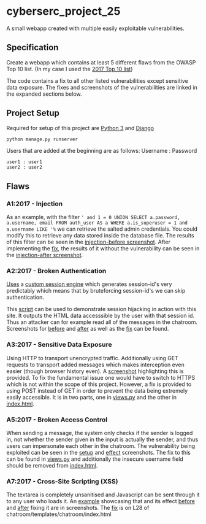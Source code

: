 # cyberserc_project_25
A small webapp created with multiple easily exploitable vulnerabilities.

## Specification
Create a webapp which contains at least 5 different flaws from the OWASP Top 10 list. (In my case I used the [2017 Top 10 list](https://raw.githubusercontent.com/OWASP/Top10/master/2017/OWASP%20Top%2010-2017%20(en).pdf))

The code contains a fix to all other listed vulnerabilities except sensitive data exposure. The fixes and screenshots of the vulnerabilities are linked in the expanded sections below.

## Project Setup
Required for setup of this project are [Python 3](https://www.python.org/downloads/) and [Django](https://pypi.org/project/Django/)

```python
python manage.py runserver
```

Users that are added at the beginning are as follows:
Username : Password
```
user1 : user1
user2 : user2
```

## Flaws
### A1:2017 - Injection

As an example, with the filter ```' and 1 = 0 UNION SELECT a.password, a.username, email FROM auth_user AS a WHERE a.is_superuser = 1 and a.username LIKE '%``` we can retrieve the salted admin credentials. You could modify this to retrieve any data stored inside the database file. The results of this filter can be seen in the 
[injection-before screenshot](https://github.com/Kivi-Vuorilehto/cyberserc_project_25/blob/main/screenshots/injection-before.png). 
After implementing the [fix](), the results of it without the vulnerability can be seen in the 
[injection-after screenshot](https://github.com/Kivi-Vuorilehto/cyberserc_project_25/blob/main/screenshots/injection-after.png).

### A2:2017 - Broken Authentication
[Uses](https://github.com/Kivi-Vuorilehto/cyberserc_project_25/blob/main/baseproject/settings.py#L77) a 
[custom session engine](https://github.com/Kivi-Vuorilehto/cyberserc_project_25/blob/main/baseproject/simplesession.py)
which generates session-id's very predictably which means that by bruteforcing session-id's we can skip authentication.

This [script](https://github.com/Kivi-Vuorilehto/cyberserc_project_25/blob/main/baseproject/session_hijack/sessionhijack.py) can be used to demonstrate session hijacking in action with this site. It outputs the HTML data accesssible by the user with that session id. Thus an attacker can for example read all of the messages in the chatroom. Screenshots for 
[before](https://github.com/Kivi-Vuorilehto/cyberserc_project_25/blob/main/screenshots/sessionhijacking-before.png) and 
[after](https://github.com/Kivi-Vuorilehto/cyberserc_project_25/blob/main/screenshots/sessionhijacking-after.png) as well as the 
[fix](https://github.com/Kivi-Vuorilehto/cyberserc_project_25/blob/103413503cc3a1e8c5cbc258cb30c6dc113f635c/baseproject/settings.py#L77) can be found.


### A3:2017 - Sensitive Data Exposure
Using HTTP to transport unencrypted traffic. Additionally using GET requests to transport added messages which makes interception even easier (though browser history even).
A [screenshot](https://github.com/Kivi-Vuorilehto/cyberserc_project_25/blob/main/screenshots/insecure_data_transmission.png) highlighting this is provided.
To fix the fundamental issue one would have to switch to HTTPS which is not within the scope of this project. However, a fix is provided to using POST instead of GET in order to prevent the data being extremely easily accessible. It is in two parts, one in [views.py](https://github.com/Kivi-Vuorilehto/cyberserc_project_25/blob/main/chatroom/views.py#L19) and the other in 
[index.html](https://github.com/Kivi-Vuorilehto/cyberserc_project_25/blob/main/chatroom/templates/chatroom/index.html#L41).


### A5:2017 - Broken Access Control
When sending a message, the system only checks if the sender is logged in, not whether the sender given in the input is actually the sender, and thus users can impersonate each other in the chatroom. The vulnerability being exploited can be seen in the [setup](https://github.com/Kivi-Vuorilehto/cyberserc_project_25/blob/main/screenshots/broken-access-control-before-exploit.png) and [effect](https://github.com/Kivi-Vuorilehto/cyberserc_project_25/blob/main/screenshots/broken-access-control-before-effect.png) screenshots.
The fix to this can be found in [views.py](https://github.com/Kivi-Vuorilehto/cyberserc_project_25/blob/main/chatroom/views.py#L21) and additionally the insecure username field should be removed from [index.html](https://github.com/Kivi-Vuorilehto/cyberserc_project_25/blob/main/chatroom/templates/chatroom/index.html#L44).


### A7:2017 - Cross-Site Scripting (XSS)
The textarea is completely unsanitised and Javascript can be sent through it to any user who loads it. An [example](https://github.com/Kivi-Vuorilehto/cyberserc_project_25/blob/main/baseproject/screenshots/xss-before-exploit.png) showcasing that and its effect 
[before](https://github.com/Kivi-Vuorilehto/cyberserc_project_25/blob/main/screenshots/xss-before-effect.png) and 
[after](https://github.com/Kivi-Vuorilehto/cyberserc_project_25/blob/main/screenshots/xss-after.png) fixing it are in screenshots.
The [fix](https://github.com/Kivi-Vuorilehto/cyberserc_project_25/blob/main/chatroom/templates/chatroom/index.html#L28) is on L28 of chatroom/templates/chatroom/index.html
